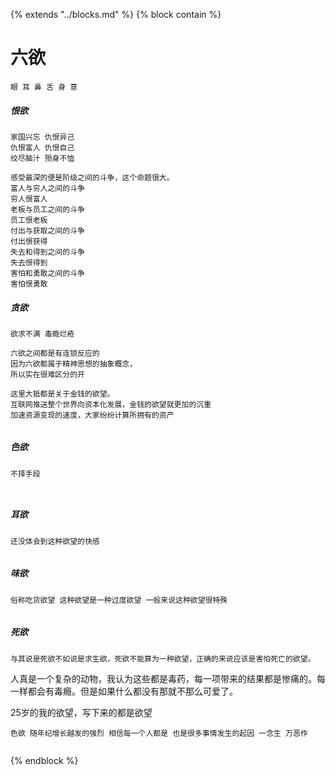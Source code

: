 {% extends "../blocks.md" %} {% block contain %}


# 六欲

```
眼 耳 鼻 舌 身 意
```

##### 恨欲

```
家国兴忘 仇恨异己
仇恨富人 仇恨自己
绞尽脑汁 殒身不恤

感受最深的便是阶级之间的斗争，这个命题很大。
富人与穷人之间的斗争
穷人恨富人
老板与员工之间的斗争
员工恨老板
付出与获取之间的斗争
付出恨获得
失去和得到之间的斗争
失去恨得到
害怕和勇敢之间的斗争
害怕恨勇敢

```

##### 贪欲

```
欲求不满 毒瘾烂疮

六欲之间都是有连锁反应的
因为六欲都属于精神思想的抽象概念，
所以实在很难区分的开

这里大抵都是关于金钱的欲望。
互联网推送整个世界向资本化发展，金钱的欲望就更加的沉重
加速资源变现的速度，大家纷纷计算所拥有的资产


```

##### 色欲

```
不择手段



```

##### 耳欲

```
还没体会到这种欲望的快感


```

##### 味欲

```
俗称吃货欲望 这种欲望是一种过度欲望 一般来说这种欲望很特殊 


```

##### 死欲

```
与其说是死欲不如说是求生欲，死欲不能算为一种欲望，正确的来说应该是害怕死亡的欲望。

```

人真是一个复杂的动物，我认为这些都是毒药，每一项带来的结果都是惨痛的。每一样都会有毒瘾。但是如果什么都没有那就不那么可爱了。



25岁的我的欲望，写下来的都是欲望

```
色欲 随年纪增长越发的强烈 相信每一个人都是 也是很多事情发生的起因 一念生 万恶作


```


{% endblock %}